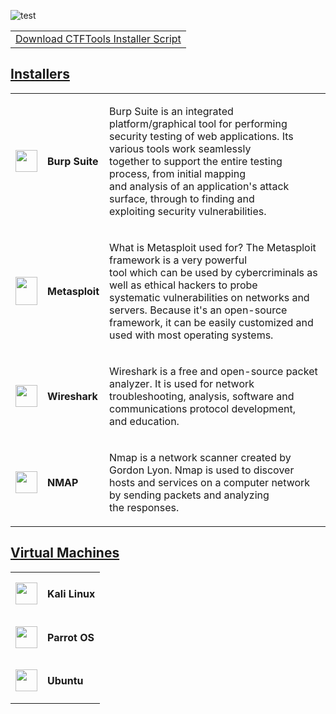 ![test](https://github.com/HankBoone/CTFTools/blob/main/Media/CTFTools.png)

<table>
  <tr>
    <td>
    <a href="https://HankBoone.github.io/CTFTools/Scripts/InstallCTFTools.ps1" download>Download CTFTools Installer Script</a>
    </td>
  </tr>
  </table>

<table>
  <h2><a href="https://github.com/HankBoone/CTFTools/tree/main/Installers">Installers</a></h2>
  <tr>
    <td>
      <img src="https://github.com/HankBoone/CTFTools/blob/main/Media/BurpSuite.png" data-canonical-src="https://github.com/HankBoone/CTFTools/blob/main/Media/BurpSuite.png" width="35" height="35" />
    </td>
    <td>
      <h4>Burp Suite</h4>
    </td>
    <td>
      <p>
        Burp Suite is an integrated platform/graphical tool for performing
  </br> security testing of web applications. Its various tools work seamlessly
  </br> together to support the entire testing process, from initial mapping
  </br> and analysis of an application's attack surface, through to finding and
  </br> exploiting security vulnerabilities.
      </p>
    </td>
    </tr>
  <tr>
    <td>
      <img src="https://github.com/HankBoone/CTFTools/blob/main/Media/Metasploit.png" data-canonical-src="https://github.com/HankBoone/CTFTools/blob/main/Media/Metasploit.png" width="35" height="45" />
    </td>
    <td>
      <h4>Metasploit</h4>
    </td>
  <td>
    <p>
    What is Metasploit used for? The Metasploit framework is a very powerful
    </br> tool which can be used by cybercriminals as well as ethical hackers to probe
    </br> systematic vulnerabilities on networks and servers. Because it's an open-source
    </br> framework, it can be easily customized and used with most operating systems.
    </p>
  </td>
    </tr>
  <tr>
    <td>
      <img src="https://github.com/HankBoone/CTFTools/blob/main/Media/WireShark.png" data-canonical-src="https://github.com/HankBoone/CTFTools/blob/main/Media/WireShark.png" width="35" height="35" />
    </td>
    <td>
      <h4>Wireshark</h4>
    </td>
  <td>
    <p>
      Wireshark is a free and open-source packet analyzer. It is used for network
</br> troubleshooting, analysis, software and communications protocol development,
  </br> and education.
    </p>
  </td>
    </tr>
  <tr>
    <td>
      <img src="https://github.com/HankBoone/CTFTools/blob/main/Media/Nmap.png" data-canonical-src="https://github.com/HankBoone/CTFTools/blob/main/Media/Nmap.png" width="35" height="35" />
    </td>
    <td>
      <h4>NMAP</h4>
    </td>
  <td>
    <p>
      Nmap is a network scanner created by Gordon Lyon. Nmap is used to discover
</br> hosts and services on a computer network by sending packets and analyzing
  </br> the responses.
    </p>
  </td>
    </tr>
</table>
<table>
  <h2><a href="https://github.com/HankBoone/CTFTools/tree/main/VMs">Virtual Machines</a></h2>
  <tr>
    <td>
      <img src="https://github.com/HankBoone/CTFTools/blob/main/Media/Kali.png" data-canonical-src="https://github.com/HankBoone/CTFTools/blob/main/Media/Kali.png" width="35" height="35" />
    </td>
    <td>
      <h4>Kali Linux</h4>
    </td>
  </tr>
  <tr>
    <td>
      <img src="https://github.com/HankBoone/CTFTools/blob/main/Media/ParrotOS.png" data-canonical-src="https://github.com/HankBoone/CTFTools/blob/main/Media/ParrotOS.png" width="35" height="35" />
    </td>
    <td>
      <h4>Parrot OS</h4>
    </td>
  </tr>
  <tr>
    <td><img src="https://github.com/HankBoone/CTFTools/blob/main/Media/Ubuntu.png" data-canonical-src="https://github.com/HankBoone/CTFTools/blob/main/Media/Ubuntu.png" width="35" height="35" />
    </td>
    <td>
      <h4>Ubuntu</h4>
    </td>
  </tr>
  </table>
